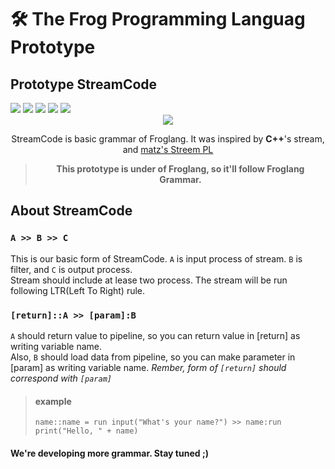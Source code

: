 # 🛠 The Frog Programming Languag Prototype

Prototype StreamCode
---

<img src="https://img.shields.io/badge/process-Prototyping-red">
<a href="https://github.com/Diggie-Bro/Frog-Prototype-StreamCode/actions/"><img src="https://img.shields.io/badge/build-pass-green"></a>
<a href="https://www.python.org"><img src="https://img.shields.io/badge/language->=python3.5-blue"></a>
<a href="./LICENSE"><img src="https://img.shields.io/badge/LICENSE-MIT-pink"></a>
<a href="https://github.com/Diggie-Bro"><img src="https://img.shields.io/badge/DiggieBro-white"></a>
<div align="center">
    <img src="https://raw.githubusercontent.com/Diggie-Bro/Frog-prototype-CommandCode/master/img/FrogSungyi.png"/>  
    <p>StreamCode is basic grammar of Froglang. It was inspired by <strong>C++</strong>'s stream, and <a href="https://github.com/matz/streem">matz's Streem PL</a></p>
    <blockquote><p><strong>This prototype is under of Froglang, so it'll follow Froglang
    Grammar.</strong></p></blockquote>
</div>

About StreamCode
---

### `A >> B >> C`
This is our basic form of StreamCode. `A` is input process of stream. `B` is filter, and `C` is output process.   
Stream should include at lease two process. The stream will be run following LTR(Left To Right) rule.

### `[return]::A >> [param]:B`
`A` should return value to pipeline, so you can return value in [return] as writing variable name.   
Also, `B` should load data from pipeline, so you can make parameter in [param] as writing variable name.
*Rember, form of `[return]` should correspond with `[param]`*

> #### example
> ```
> name::name = run input("What's your name?") >> name:run print("Hello, " + name)
> ```

#### We're developing more grammar. Stay tuned ;)
